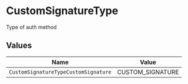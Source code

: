 # CustomSignatureType

Type of auth method


## Values

| Name                                 | Value                                |
| ------------------------------------ | ------------------------------------ |
| `CustomSignatureTypeCustomSignature` | CUSTOM_SIGNATURE                     |